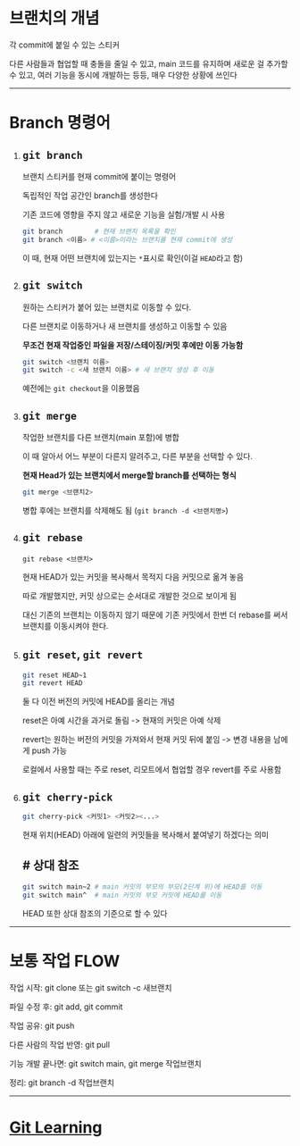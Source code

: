 # 브랜치의 개념

각 commit에 붙일 수 있는 스티커

다른 사람들과 협업할 때 충돌을 줄일 수 있고, main 코드를 유지하며 새로운 걸 추가할 수 있고, 여러 기능을 동시에 개발하는 등등, 매우 다양한 상황에 쓰인다

---

# Branch 명령어

1. ## **`git branch`**

    브랜치 스티커를 현재 commit에 붙이는 명령어

    독립적인 작업 공간인 branch를 생성한다

    기존 코드에 영향을 주지 않고 새로운 기능을 실험/개발 시 사용

    ```bash
    git branch        # 현재 브랜치 목록을 확인
    git branch <이름> # <이름>이라는 브랜치를 현재 commit에 생성
    ```

    이 때, 현재 어떤 브랜치에 있는지는 `*`표시로 확인(이걸 `HEAD`라고 함)



1. ## `git switch`

    원하는 스티커가 붙어 있는 브랜치로 이동할 수 있다.

    다른 브랜치로 이동하거나 새 브랜치를 생성하고 이동할 수 있음

    **무조건 현재 작업중인 파일을 저장/스테이징/커밋 후에만 이동 가능함**

    ```bash
    git switch <브랜치 이름>
    git switch -c <새 브랜치 이름> # 새 브랜치 생성 후 이동
    ```
    예전에는 `git checkout`을 이용했음


1. ## `git merge`

    작업한 브랜치를 다른 브랜치(main 포함)에 병합

    이 때 알아서 어느 부분이 다른지 알려주고, 다른 부분을 선택할 수 있다.

    **현재 Head가 있는 브랜치에서 merge할 branch를 선택하는 형식**

    ```bash
    git merge <브랜치2>
    ```

    병합 후에는 브랜치를 삭제해도 됨 (`git branch -d <브랜치명>`)

1. ## `git rebase`
    ```
    git rebase <브랜치>
    ```
    현재 HEAD가 있는 커밋을 복사해서 목적지 다음 커밋으로 옮겨 놓음

    따로 개발했지만, 커밋 상으로는 순서대로 개발한 것으로 보이게 됨

    대신 기존의 브랜치는 이동하지 않기 때문에 기존 커밋에서 한번 더 rebase를 써서 브랜치를 이동시켜야 한다.

1. ## `git reset`, `git revert`
    ```bash
    git reset HEAD~1
    git revert HEAD
    ```
    둘 다 이전 버전의 커밋에 HEAD를 올리는 개념
    
    reset은 아예 시간을 과거로 돌림 -> 현재의 커밋은 아예 삭제

    revert는 원하는 버전의 커밋을 가져와서 현재 커밋 뒤에 붙임 -> 변경 내용을 남에게 push 가능
    
    로컬에서 사용할 때는 주로 reset, 리모트에서 협업할 경우 revert를 주로 사용함

1. ## `git cherry-pick`
    ```bash
    git cherry-pick <커밋1> <커밋2><...>
    ```
    현재 위치(HEAD) 아래에 일련의 커밋들을 복사해서 붙여넣기 하겠다는 의미

    ## # 상대 참조

    ```bash
    git switch main~2 # main 커밋의 부모의 부모(2단계 위)에 HEAD를 이동
    git switch main^  # main 커밋의 부모 커밋에 HEAD를 이동
    ```
    HEAD 또한 상대 참조의 기준으로 할 수 있다


---

# 보통 작업 FLOW

작업 시작: git clone 또는 git switch -c 새브랜치

파일 수정 후: git add, git commit

작업 공유: git push

다른 사람의 작업 반영: git pull

기능 개발 끝나면: git switch main, git merge 작업브랜치

정리: git branch -d 작업브랜치

---

# [Git Learning](https://learngitbranching.js.org/?locale=ko)
